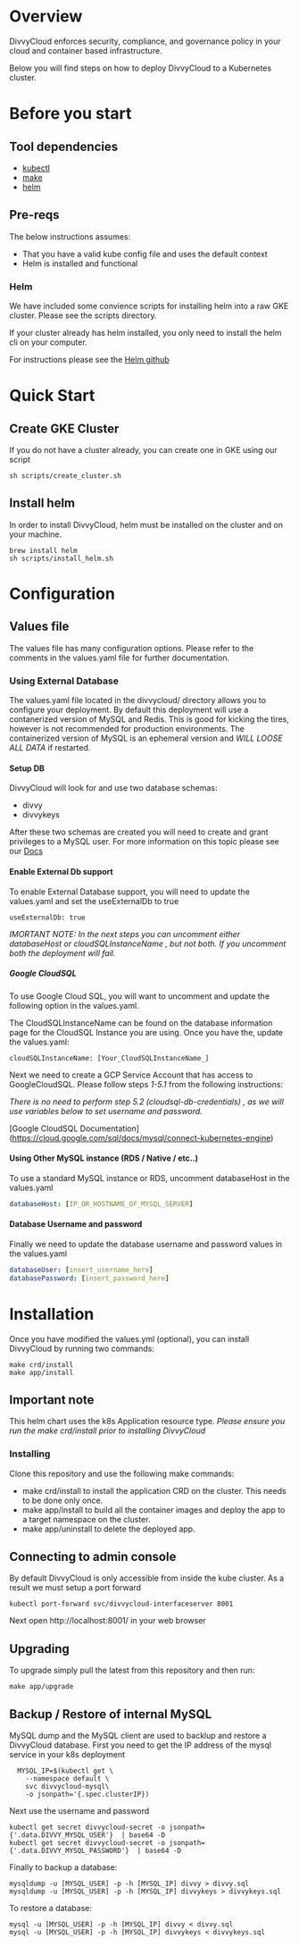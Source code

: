 # Overview

DivvyCloud enforces security, compliance, and governance policy in your cloud and container based infrastructure.

Below you will find steps on how to deploy DivvyCloud to a Kubernetes cluster. 

# Before you start

## Tool dependencies

- [kubectl](https://kubernetes.io/docs/tasks/tools/install-kubectl/)
- [make](https://www.gnu.org/software/make/)
- [helm](https://helm.sh/)

## Pre-reqs

The below instructions assumes:

 - That you have a valid kube config file and uses the default context
 - Helm is installed and functional

### Helm
We have included some convience scripts for installing helm into a raw GKE cluster.  Please see the scripts directory.

If your cluster already has helm installed, you  only need to install the helm cli on your computer. 

For instructions please see the [Helm github](https://github.com/helm/helm)


# Quick Start

## Create GKE Cluster

If you do not have a cluster already, you can create one in GKE using our script

```
sh scripts/create_cluster.sh
```

## Install helm

In order to install DivvyCloud, helm must be installed on the cluster and on your machine. 

```
brew install helm
sh scripts/install_helm.sh
```

# Configuration 

## Values file

The values file has many configuration options. Please refer to the comments in the values.yaml file for further documentation.
  
### Using External Database

The values.yaml file located in the divvycloud/ directory allows you to configure your deployment.
By default this deployment will use a contanerized version of MySQL and Redis. This is good for kicking the tires, however is not recommended for production environments. 
The containerized version of MySQL is an ephemeral version and *WILL LOOSE ALL DATA* if restarted. 
  

#### Setup DB
DivvyCloud will look for and use two database schemas: 

- divvy
- divvykeys

After these two schemas are created you will need to create and grant privileges to a MySQL user. 
For more information on this topic please see our [Docs](http://docs.divvycloud.com/latest/installation/legacy.html)

#### Enable External Db support
  To enable External Database support, you will need to update the values.yaml and set the useExternalDb to true
  
  ```
  useExternalDb: true
  ```  

*IMORTANT NOTE: In the next steps you can uncomment either databaseHost or cloudSQLInstanceName , but not both. If you uncomment both the deployment will fail.*

##### Google CloudSQL

To use Google Cloud SQL, you will want to uncomment and update the following option in the values.yaml.

The CloudSQLInstanceName can be found on the database information page for the CloudSQL Instance you are using. Once you have the, update the values.yaml:

```
cloudSQLInstanceName: [Your_CloudSQLInstanceName_]
```

Next we need to create a GCP Service Account that has access to GoogleCloudSQL. Please follow steps *1-5.1* from the following instructions:

*There is no need to perform step 5.2  (cloudsql-db-credentials) , as we will use variables below to set username and password.*

[Google CloudSQL Documentation] (https://cloud.google.com/sql/docs/mysql/connect-kubernetes-engine)

#### Using Other MySQL instance (RDS / Native / etc..)

To use a standard MySQL instance or RDS, uncomment databaseHost in the values.yaml
```yaml
databaseHost: [IP_OR_HOSTNAME_OF_MYSQL_SERVER]
```

#### Database Username and password

Finally we need to update the database username and password values in the values.yaml
```yaml
databaseUser: [insert_username_here]
databasePassword: [insert_password_here]
```

# Installation 

Once you have modified the values.yml (optional), you can install DivvyCloud by running two commands:

```
make crd/install
make app/install 
```

## Important note

This helm chart uses the k8s Application resource type. 
*Please ensure you run the make crd/install prior to installing DivvyCloud*

### Installing 
Clone this repository and use the following make commands:

* make crd/install to install the application CRD on the cluster. This needs to be done only once.
* make app/install to build all the container images and deploy the app to a target namespace on the cluster.
* make app/uninstall to delete the deployed app.

## Connecting to admin console

By default DivvyCloud is only accessible from inside the kube cluster. As a result we must setup a port forward

```
kubectl port-forward svc/divvycloud-interfaceserver 8001

```

Next open http://localhost:8001/ in your web browser

## Upgrading 

  To upgrade simply pull the latest from this repository and then run:

  ```
  make app/upgrade
  ```
  

## Backup / Restore of internal MySQL

MySQL dump and the MySQL client are used to backlup and restore a DivvyCloud database.
First you need to get the IP address of the mysql service in your k8s deployment 

```
  MYSQL_IP=$(kubectl get \
    --namespace default \
    svc divvycloud-mysql\
    -o jsonpath='{.spec.clusterIP})

```

Next use the username and password
```
kubectl get secret divvycloud-secret -o jsonpath={'.data.DIVVY_MYSQL_USER'}  | base64 -D
kubectl get secret divvycloud-secret -o jsonpath={'.data.DIVVY_MYSQL_PASSWORD'}  | base64 -D
```

Finally to backup a database:
```
mysqldump -u [MYSQL_USER] -p -h [MYSQL_IP] divvy > divvy.sql
mysqldump -u [MYSQL_USER] -p -h [MYSQL_IP] divvykeys > divvykeys.sql
```

To restore a database:

```
mysql -u [MYSQL_USER] -p -h [MYSQL_IP] divvy < divvy.sql
mysql -u [MYSQL_USER] -p -h [MYSQL_IP] divvykeys < divvykeys.sql
```

